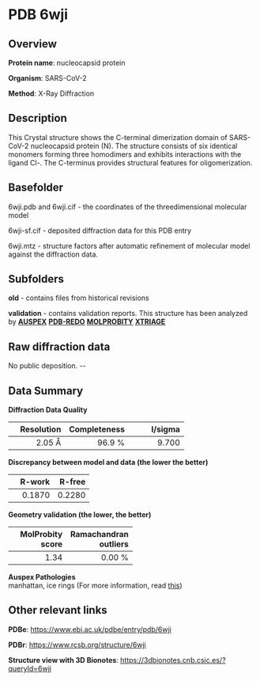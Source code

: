 # PDB 6wji

## Overview

**Protein name**: nucleocapsid protein

**Organism**: SARS-CoV-2

**Method**: X-Ray Diffraction

## Description

This Crystal structure shows the C-terminal dimerization domain of SARS-CoV-2 nucleocapsid protein (N). The structure consists of six identical monomers forming three homodimers and exhibits interactions with the ligand Cl-. The C-terminus provides structural features for oligomerization.

## Basefolder

6wji.pdb and 6wji.cif - the coordinates of the threedimensional molecular model

6wji-sf.cif - deposited diffraction data for this PDB entry

6wji.mtz - structure factors after automatic refinement of molecular model against the diffraction data.

## Subfolders



**old** - contains files from historical revisions

**validation** - contains validation reports. This structure has been analyzed by [**AUSPEX**](https://github.com/thorn-lab/coronavirus_structural_task_force/tree/master/pdb/nucleocapsid_protein/SARS-CoV-2/6wji/validation/auspex) [**PDB-REDO**](https://github.com/thorn-lab/coronavirus_structural_task_force/tree/master/pdb/nucleocapsid_protein/SARS-CoV-2/6wji/validation/pdb-redo) [**MOLPROBITY**](https://github.com/thorn-lab/coronavirus_structural_task_force/tree/master/pdb/nucleocapsid_protein/SARS-CoV-2/6wji/validation/molprobity) [**XTRIAGE**](https://github.com/thorn-lab/coronavirus_structural_task_force/blob/master/pdb/nucleocapsid_protein/SARS-CoV-2/6wji/validation/Xtriage_output.log)  



## Raw diffraction data

No public deposition. --<br> 

## Data Summary
**Diffraction Data Quality**

|   | Resolution | Completeness| I/sigma |
|---|-------------:|----------------:|--------------:|
|   |2.05 Å|96.9  %|<img width=50/>9.700|

**Discrepancy between model and data (the lower the better)**

|   | **R-work**| **R-free**   
|---|-------------:|----------------:|           
||  0.1870|  0.2280|

**Geometry validation (the lower, the better)**

|   |**MolProbity<br>score**| **Ramachandran<br>outliers** 
|---|-------------:|----------------:|
||  1.34|  0.00 %|

**Auspex Pathologies**<br> manhattan, ice rings (For more information, read [this](https://github.com/thorn-lab/coronavirus_structural_task_force/blob/master/pdb/nucleocapsid_protein/SARS-CoV-2/6wji/validation/auspex/6wji_auspex_comments.txt))

 



## Other relevant links 
**PDBe**:  https://www.ebi.ac.uk/pdbe/entry/pdb/6wji
 
**PDBr**: https://www.rcsb.org/structure/6wji 

**Structure view with 3D Bionotes**: https://3dbionotes.cnb.csic.es/?queryId=6wji

